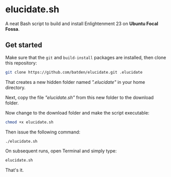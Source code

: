 # elucidate.sh

A neat Bash script to build and install Enlightenment 23 on **Ubuntu Focal Fossa**.

## Get started

Make sure that the `git` and `build-install` packages are installed, then clone this repository:

```bash
git clone https://github.com/batden/elucidate.git .elucidate
```
That creates a new hidden folder named _".elucidate"_ in your home directory.

Next, copy the file _"elucidate.sh"_ from this new folder to the download folder.

Now change to the download folder and make the script executable:

```bash
chmod +x elucidate.sh
```

Then issue the following command:

```bash
./elucidate.sh
```

On subsequent runs, open Terminal and simply type:

```bash
elucidate.sh
```
That's it.
